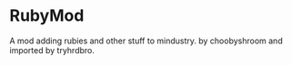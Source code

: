 # RubyMod
A mod adding rubies and other stuff to mindustry.
by choobyshroom and imported by tryhrdbro.
